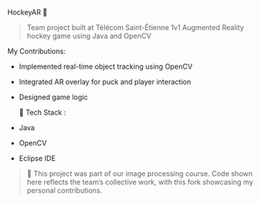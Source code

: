    HockeyAR 🎯

> Team project built at Télécom Saint-Étienne
> 1v1 Augmented Reality hockey game using Java and OpenCV

   My Contributions:
- Implemented real-time object tracking using OpenCV
- Integrated AR overlay for puck and player interaction
- Designed game logic 

   🧰 Tech Stack :
- Java
- OpenCV
- Eclipse IDE




> 🧪 This project was part of our image processing course. Code shown here reflects the team’s collective work, with this fork showcasing my personal contributions.
